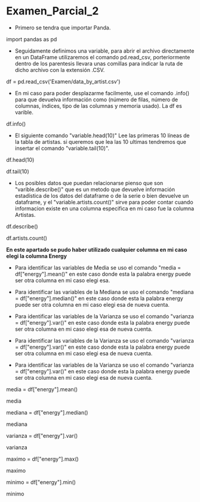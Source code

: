 # Examen_Parcial_2

- Primero se tendra que importar Panda.

import pandas as pd

- Seguidamente definimos una variable, para abrir el archivo directamente en un DataFrame utilizaremos
  el comando pd.read_csv, porteriormente dentro de los parentesis llevara unas comillas para indicar la
  ruta de dicho archivo con la extensión .CSV.
  
df = pd.read_csv('Examen/data_by_artist.csv')

- En mi caso para poder desplazarme facilmente, use el comando .info() para que devuelva información como
  (número de filas, número de columnas, índices, tipo de las columnas y memoria usado). La df es varible.
  
df.info()

- El siguiente comando "variable.head(10)" Lee las primeras 10 líneas de la tabla de artistas. si queremos que lea las 10 ultimas
  tendremos que insertar el comando "variable.tail(10)".

df.head(10)

df.tail(10)

- Los posibles datos que puedan relacionarse pienso que son "varible.describe()" que es un metodo que devuelve
  información estadística de los datos del dataframe o de la serie o bien devuelve un dataframe, y el "variable.artists.count()"
  sirve para poder contar cuando informacion existe en una columna especifica en mi caso fue la columna Artistas.

df.describe()

df.artists.count()


**En este apartado se pudo haber utilizado cualquier columna en mi caso elegi la columna Energy**

- Para identificar las variables de Media se uso el comando "media = df["energy"].mean()" en este caso donde esta la palabra energy
  puede ser otra columna en mi caso elegi esa.
  
- Para identificar las variables de la Mediana se uso el comando "mediana = df["energy"].median()" en este caso donde esta la palabra energy
  puede ser otra columna en mi caso elegi esa de nueva cuenta.
  
- Para identificar las variables de la Varianza se uso el comando "varianza = df["energy"].var()" en este caso donde esta la palabra energy
  puede ser otra columna en mi caso elegi esa de nueva cuenta.
  
- Para identificar las variables de la Varianza se uso el comando "varianza = df["energy"].var()" en este caso donde esta la palabra energy
  puede ser otra columna en mi caso elegi esa de nueva cuenta.

- Para identificar las variables de la Varianza se uso el comando "varianza = df["energy"].var()" en este caso donde esta la palabra energy
  puede ser otra columna en mi caso elegi esa de nueva cuenta.
  
media = df["energy"].mean()

media

mediana = df["energy"].median()

mediana

varianza = df["energy"].var()

varianza

maximo = df["energy"].max()

maximo

minimo = df["energy"].min()

minimo
